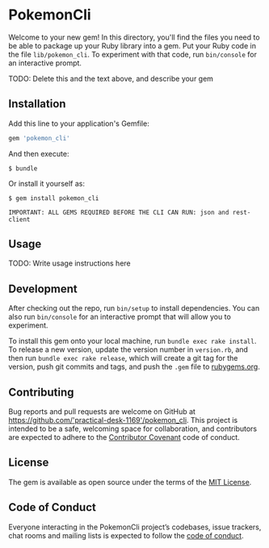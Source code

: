 # PokemonCli

Welcome to your new gem! In this directory, you'll find the files you need to be able to package up your Ruby library into a gem. Put your Ruby code in the file `lib/pokemon_cli`. To experiment with that code, run `bin/console` for an interactive prompt.

TODO: Delete this and the text above, and describe your gem

## Installation

Add this line to your application's Gemfile:

```ruby
gem 'pokemon_cli'
```

And then execute:

    $ bundle

Or install it yourself as:

    $ gem install pokemon_cli
    
    IMPORTANT: ALL GEMS REQUIRED BEFORE THE CLI CAN RUN: json and rest-client

## Usage

TODO: Write usage instructions here

## Development

After checking out the repo, run `bin/setup` to install dependencies. You can also run `bin/console` for an interactive prompt that will allow you to experiment.

To install this gem onto your local machine, run `bundle exec rake install`. To release a new version, update the version number in `version.rb`, and then run `bundle exec rake release`, which will create a git tag for the version, push git commits and tags, and push the `.gem` file to [rubygems.org](https://rubygems.org).

## Contributing

Bug reports and pull requests are welcome on GitHub at https://github.com/'practical-desk-1169'/pokemon_cli. This project is intended to be a safe, welcoming space for collaboration, and contributors are expected to adhere to the [Contributor Covenant](http://contributor-covenant.org) code of conduct.

## License

The gem is available as open source under the terms of the [MIT License](https://opensource.org/licenses/MIT).

## Code of Conduct

Everyone interacting in the PokemonCli project’s codebases, issue trackers, chat rooms and mailing lists is expected to follow the [code of conduct](https://github.com/'practical-desk-1169'/pokemon_cli/blob/master/CODE_OF_CONDUCT.md).
